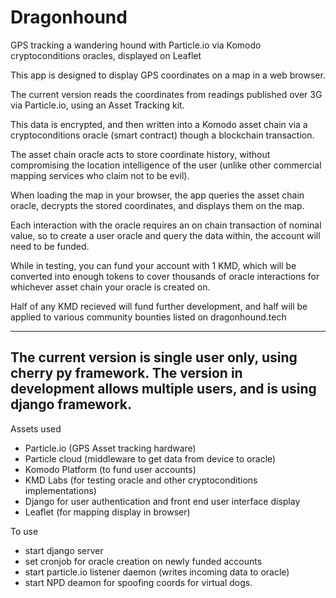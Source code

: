 # Dragonhound
GPS tracking a wandering hound with Particle.io via Komodo cryptoconditions oracles, displayed on Leaflet


This app is designed to display GPS coordinates on a map in a web browser. 

The current version reads the coordinates from readings published over 3G via Particle.io, using an Asset Tracking kit.

This data is encrypted, and then written into a Komodo asset chain via a cryptoconditions oracle (smart contract) though a blockchain transaction.

The asset chain oracle acts to store coordinate history, without compromising the location intelligence of the user (unlike other commercial mapping services who claim not to be evil).

When loading the map in your browser, the app queries the asset chain oracle, decrypts the stored coordinates, and displays them on the map.

Each interaction with the oracle requires an on chain transaction of nominal value, so to create a user oracle and query the data within, the account will need to be funded.

While in testing, you can fund your account with 1 KMD, which will be converted into enough tokens to cover thousands of oracle interactions for whichever asset chain your oracle is created on.

Half of any KMD recieved will fund further development, and half will be applied to various community bounties listed on dragonhound.tech

---------------------------------------------------
The current version is single user only, using cherry py framework. 
The version in development allows multiple users, and is using django framework.
---------------------------------------------------

Assets used
- Particle.io (GPS Asset tracking hardware)
- Particle cloud (middleware to get data from device to oracle)
- Komodo Platform (to fund user accounts)
- KMD Labs (for testing oracle and other cryptoconditions implementations)
- Django for user authentication and front end user interface display
- Leaflet (for mapping display in browser)

To use
- start django server
- set cronjob for oracle creation on newly funded accounts
- start particle.io listener daemon (writes incoming data to oracle)
- start NPD deamon for spoofing coords for virtual dogs.
